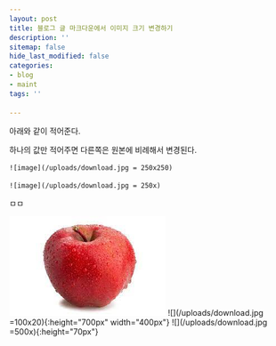 ```yaml
---
layout: post
title: 블로그 글 마크다운에서 이미지 크기 변경하기
description: ''
sitemap: false
hide_last_modified: false
categories:
- blog
- maint
tags: ''

---
```

아래와 같이 적어준다.

하나의 값만 적어주면 다른쪽은 원본에 비례해서 변경된다.

    ![image](/uploads/download.jpg = 250x250)
    
    ![image](/uploads/download.jpg = 250x)

ㅁㅁ

![](/uploads/download.jpg)
![](/uploads/download.jpg =100x20){:height="700px" width="400px"}
![](/uploads/download.jpg =500x){:height="70px"}